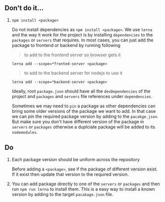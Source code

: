 


Don't do it...
---
1. `npm install <package>`

    Do not install dependencies as `npm install <package>`.
    We use `lerna` and the way it work for the project is by installing `dependencies` to the `packages` or `servers` that requires. In most cases,
    you can just add the package to frontend or backend by running following

    > to add to the frontend server so browser gets it

   `lerna add --scope=*fronted-server <package>`


    > to add to the backend server for nodejs to use it

   `lerna add --scope=*backend-server <package>`

   Ideally, root `package.json` should have all the `devDependencies` of the project and `packages` and `servers` file references under `dependencies`.

   Sometimes we may need to `pin` a package as other dependencies can bring some older versions of the package we want to add. In that case we can pin the required package version by adding to the `pacakge.json`. But make sure you don't have different version of the package in `servers` or `packages` otherwise a duplciate package will be added to its `nodemodules`.

Do
---
1. Each package version should be uniform across the repository

    Before adding a `<package>`, see if the package of different version exist. If it exist then update that version to the required version.

2. You can add package directly to one of the `servers` or `packages` and then run `npm run lerna` to install them. This is a easy way to install a known version by adding to the target `pacakage.json` file.